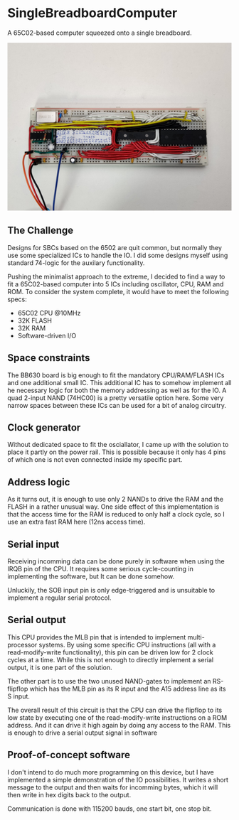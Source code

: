 # SingleBreadboardComputer
A 65C02-based computer squeezed onto a single breadboard.

![alt text](board.jpg "Breadboard")

## The Challenge
Designs for SBCs based on the 6502 are quit common, but normally they use
some specialized ICs to handle the IO. I did some designs myself using 
standard 74-logic for the auxilary functionality.

Pushing the minimalist approach to the extreme, I decided to find a way 
to fit a 65C02-based computer into 5 ICs including oscillator, CPU, RAM and ROM.
To consider the system complete, it would have to meet the following 
specs:
* 65C02 CPU @10MHz
* 32K FLASH
* 32K RAM
* Software-driven I/O

## Space constraints
The BB630 board is big enough to fit the mandatory CPU/RAM/FLASH ICs and one 
additional small IC. This additional IC has to somehow implement all he
necessary logic for both the memory addressing as well as for the IO.
A quad 2-input NAND (74HC00) is a pretty versatile option here.
Some very narrow spaces between these ICs can be used for a bit of 
analog circuitry.

## Clock generator
Without dedicated space to fit the osciallator, I came up with the solution
to place it partly on the power rail. This is possible because it only has 
4 pins of which one is not even connected inside my specific part.

## Address logic
As it turns out, it is enough to use only 2 NANDs to drive the 
RAM and the FLASH in a rather unusual way. One side effect of this 
implementation is that the access time for the RAM is reduced to
only half a clock cycle, so I use an extra fast RAM here (12ns access time).

## Serial input
Receiving incomming data can be done purely in software when using the IRQB
pin of the CPU. It requires some serious cycle-counting in implementing the 
software, but It can be done somehow.

Unluckily, the SOB input pin is only edge-triggered and is unsuitable to 
implement a regular serial protocol.

## Serial output
This CPU provides the MLB pin that is intended to implement 
multi-processor systems. By using some specific CPU instructions 
(all with a read-modify-write functionality), this pin can be driven low for 
2 clock cycles at a time. 
While this is not enough to directly implement a serial output, it is one part of the 
solution. 

The other part is to use the two unused NAND-gates to implement an RS-flipflop which has
the MLB pin as its R input and the A15 address line as its S input.

The overall result of this circuit is that the CPU can drive the flipflop to its low 
state by executing one of the read-modify-write instructions on a ROM address.
And it can drive it high again by doing any access to the RAM. 
This is enough to drive a serial output signal in software

## Proof-of-concept software
I don't intend to do much more programming on this device, but I have implemented
a simple demonstration of the IO possibilities. It writes a short message to the
output and then waits for incomming bytes, which it will then write in hex digits
back to the output.

Communication is done with 115200 bauds, one start bit, one stop bit.

